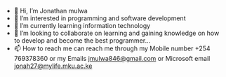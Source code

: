 - 👋 Hi, I’m Jonathan mulwa
- 👀 I’m interested in  programming and software development
- 🌱 I’m currently learning information technology
- 💞️ I’m looking to collaborate on  learning and gaining knowledge on how to develop and become the best programmer...
- 📫 How to reach me  can reach me through my Mobile number +254 769378360  or my Emails  jmulwa846@gmail.com or Microsoft email jonah27@mylife.mku.ac.ke

<!---
jmulwa846/jmulwa846 is a ✨ special ✨ repository because its `README.md` (this file) appears on your GitHub profile.
You can click the Preview link to take a look at your changes.
--->
